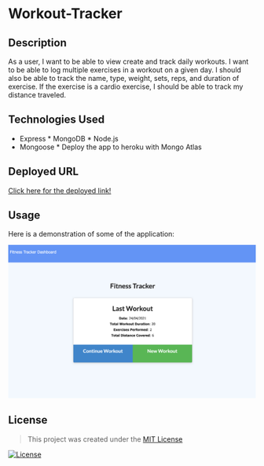 # Workout-Tracker

## Description 
As a user, I want to be able to view create and track daily workouts. I want to be able to log multiple exercises in a workout on a given day. I should also be able to track the name, type, weight, sets, reps, and duration of exercise. If the exercise is a cardio exercise, I should be able to track my distance traveled.

## Technologies Used
* Express * MongoDB * Node.js
* Mongoose * Deploy the app to heroku with Mongo Atlas

## Deployed URL

[Click here for the deployed link!](https://safe-fortress-78688.herokuapp.com/)

## Usage

Here is a demonstration of some of the application:

![Workout Tracker functionality](./assets/WorkoutTracker.jpeg)

## License

> This project was created under the [MIT License](https://opensource.org/licenses/MIT)

[![License](https://img.shields.io/badge/license-MIT-green.svg)](https://shields.io/)